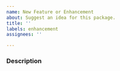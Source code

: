 ```yaml
---
name: New Feature or Enhancement
about: Suggest an idea for this package.
title: ''
labels: enhancement
assignees: ''

---
```


### Description

<!-- Describe what solution you'd like to see. -->
